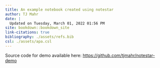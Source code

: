 ```yaml
---
title: An example notebook created using notestar
author: TJ Mahr
date: |
  Updated on Tuesday, March 01, 2022 01:56 PM
site: bookdown::bookdown_site
link-citations: true
bibliography: ./assets/refs.bib
csl: ./assets/apa.csl
---
```


Source code for demo available here: https://github.com/tjmahr/notestar-demo
